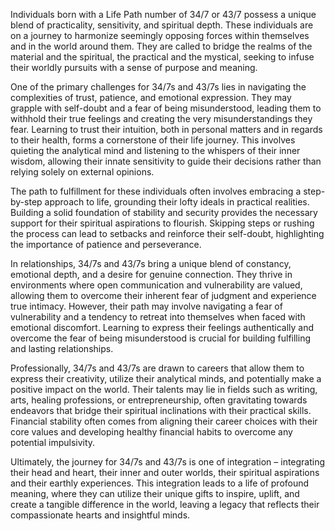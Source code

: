 Individuals born with a Life Path number of 34/7 or 43/7 possess a unique blend of practicality, sensitivity, and spiritual depth. These individuals are on a journey to harmonize seemingly opposing forces within themselves and in the world around them. They are called to bridge the realms of the material and the spiritual, the practical and the mystical, seeking to infuse their worldly pursuits with a sense of purpose and meaning. 

One of the primary challenges for 34/7s and 43/7s lies in navigating the complexities of trust, patience, and emotional expression. They may grapple with self-doubt and a fear of being misunderstood, leading them to withhold their true feelings and creating the very misunderstandings they fear. Learning to trust their intuition, both in personal matters and in regards to their health, forms a cornerstone of their life journey. This involves quieting the analytical mind and listening to the whispers of their inner wisdom, allowing their innate sensitivity to guide their decisions rather than relying solely on external opinions. 

The path to fulfillment for these individuals often involves embracing a step-by-step approach to life, grounding their lofty ideals in practical realities. Building a solid foundation of stability and security provides the necessary support for their spiritual aspirations to flourish. Skipping steps or rushing the process can lead to setbacks and reinforce their self-doubt, highlighting the importance of patience and perseverance. 

In relationships, 34/7s and 43/7s bring a unique blend of constancy, emotional depth, and a desire for genuine connection. They thrive in environments where open communication and vulnerability are valued, allowing them to overcome their inherent fear of judgment and experience true intimacy. However, their path may involve navigating a fear of vulnerability and a tendency to retreat into themselves when faced with emotional discomfort. Learning to express their feelings authentically and overcome the fear of being misunderstood is crucial for building fulfilling and lasting relationships.

Professionally, 34/7s and 43/7s are drawn to careers that allow them to express their creativity, utilize their analytical minds, and potentially make a positive impact on the world. Their talents may lie in fields such as writing, arts, healing professions, or entrepreneurship, often gravitating towards endeavors that bridge their spiritual inclinations with their practical skills. Financial stability often comes from aligning their career choices with their core values and developing healthy financial habits to overcome any potential impulsivity.

Ultimately, the journey for 34/7s and 43/7s is one of integration – integrating their head and heart, their inner and outer worlds, their spiritual aspirations and their earthly experiences. This integration leads to a life of profound meaning, where they can utilize their unique gifts to inspire, uplift, and create a tangible difference in the world, leaving a legacy that reflects their compassionate hearts and insightful minds. 
